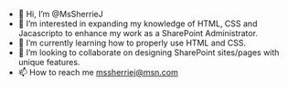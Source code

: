 - 👋 Hi, I’m @MsSherrieJ
- 👀 I’m interested in expanding my knowledge of HTML, CSS and Jacascripto to enhance my work as a SharePoint Administrator.
- 🌱 I’m currently learning how to properly use HTML and CSS.
- 💞️ I’m looking to collaborate on designing SharePoint sites/pages with unique features.
- 📫 How to reach me mssherriej@msn.com

<!---
MsSherrieJ/MsSherrieJ is a ✨ special ✨ repository because its `README.md` (this file) appears on your GitHub profile.
You can click the Preview link to take a look at your changes.
--->
